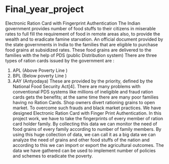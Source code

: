 # Final_year_project
Electronic Ration Card with Fingerprint Authentication
The Indian government provides number of food stuffs to their citizens in miserable rates to full fill the requirement of food in remote areas also, to provide the wealth and to eradicate famine starvation. An official document provided by the state governments in India to the families that are eligible to purchase food grains at subsidized rates.
These food grains are delivered to the families with the help of PDS (public Distribution system)
There are three types of ration cards issued by the government are :
1.	APL (Above Poverty Line )
2.	BPL (Below poverty Line )
3.	AAY  (Antyodaya) 
These are provided by the priority, defined by the National Food Security Act[4]. 
There are many problems with conventional PDS systems like millions of  ineligible and fraud ration cards gets  the benefits; at the same time there are many poor families having no Ration Cards.
Shop owners divert rationing grains to open market. To overcome such frauds and black market practices.
We have designed Electronic Ration Card with Finger Print Authentication.
 In this project work, we have to take the fingerprints of every member of ration card holder family.
 By collecting this data we can monitor the need of food grains of every family according to number of family members.
 By using this huge collection of data, we can call it as a big data we can analyze the need of grains and other food stuffs of the nation and according to this we can import or export the agricultural outcomes.
 The data we have gathered can be used to implement number of policies and schemes to eradicate the poverty.
